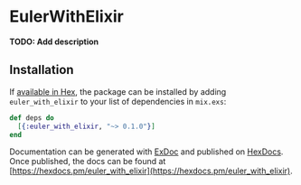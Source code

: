 # EulerWithElixir

**TODO: Add description**

## Installation

If [available in Hex](https://hex.pm/docs/publish), the package can be installed
by adding `euler_with_elixir` to your list of dependencies in `mix.exs`:

```elixir
def deps do
  [{:euler_with_elixir, "~> 0.1.0"}]
end
```

Documentation can be generated with [ExDoc](https://github.com/elixir-lang/ex_doc)
and published on [HexDocs](https://hexdocs.pm). Once published, the docs can
be found at [https://hexdocs.pm/euler_with_elixir](https://hexdocs.pm/euler_with_elixir).

